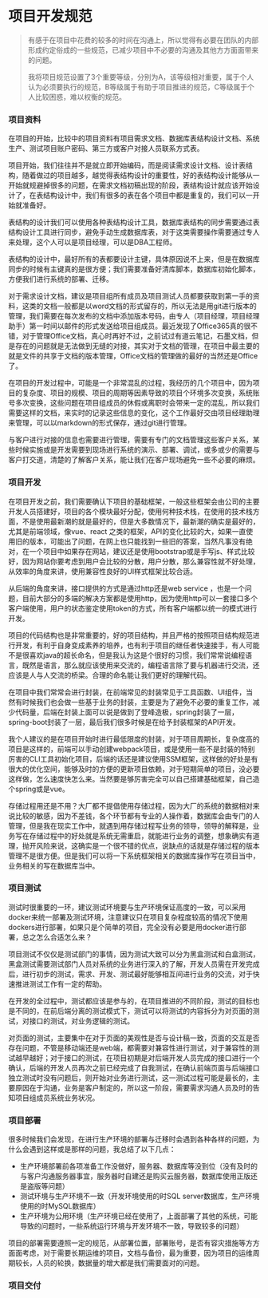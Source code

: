 # 项目开发规范

> 有感于在项目中花费的较多的时间在沟通上，所以觉得有必要在团队的内部形成约定俗成的一些规范，已减少项目中不必要的沟通及其他方方面面带来的问题。
>
> 我将项目规范设置了3个重要等级，分别为A，该等级相对重要，属于个人认为必须要执行的规范，B等级属于有助于项目推进的规范，C等级属于个人比较困惑，难以权衡的规范。

### 项目资料

在项目的开始，比较中的项目资料有项目需求文档、数据库表结构设计文档、系统生产、测试项目账户密码、第三方或客户对接人员联系方式表。

项目开始，我们往往并不是就立即开始编码，而是阅读需求设计文档、设计表结构，随着做过的项目越多，越觉得表结构设计的重要性，好的表结构设计能够从一开始就规避掉很多的问题，在需求文档初稿出现的阶段，表结构设计就应该开始设计了，在表结构设计中，我们有很多的表在各个项目中都是重复的，我们可以一开始就准备好。

表结构的设计我们可以使用各种表结构设计工具，数据库表结构的同步需要通过表结构设计工具进行同步，避免手动生成数据库表，对于这类需要操作需要通过专人来处理，这个人可以是项目经理，可以是DBA工程师。

表结构的设计中，最好所有的表都要设计主键，具体原因说不上来，但是在数据库同步的时候有主键真的是很方便；我们需要准备好清库脚本，数据库初始化脚本，方便我们进行系统的部署、迁移。

对于需求设计文档，建议是项目组所有成员及项目测试人员都要获取到第一手的资料，这类的文档一般都是以word文档的形式留存的，所以无法是用git进行版本的管理，我们需要在每次发布的文档中添加版本号码，由专人（项目经理，项目经理助手）第一时间以邮件的形式发送给项目组成员。最近发现了Office365真的很不错，对于管理Office文档，真心时再好不过，之前试过有道云笔记，石墨文档，但是存在的问题就是无法做到无缝的对接，其实对于文档的管理，在项目中最主要的就是文件的共享于文档的版本管理，Office文档的管理做的最好的当然还是Office了。

在项目的开发过程中，可能是一个非常混乱的过程，我经历的几个项目中，因为项目的复杂度、项目的规模、项目的周期等因素导致的项目个环境多次变换，系统账号多次变换，这些问题在项目组成员的休假或离职时会带来一定的混乱，所以我们需要这样的文档，来实时的记录这些信息的变化，这个工作最好交由项目经理助理来管理，可以以markdown的形式保存，通过git进行管理。

与客户进行对接的信息也需要进行管理，需要有专门的文档管理这些客户关系，某些时候实施或是开发需要到现场进行系统的演示、部署、调试，或多或少的需要与客户打交道，清楚的了解客户关系，能让我们在客户现场避免一些不必要的麻烦。

### 项目开发

在项目开发之前，我们需要确认下项目的基础框架，一般这些框架会由公司的主要开发人员搭建好，项目的各个模块最好分配，使用何种技术栈，在使用的技术栈方面，不是使用最新潮的就是最好的，但是大多数情况下，最新潮的确实是最好的，尤其是前端领域，像vue、react 之类的框架，API的变化比较的大，如果一直使用旧的版本，可能出了问题，在网上也只能找到一些旧的答案，当然凡事没有绝对，在一个项目中如果存在网站，建议还是使用bootstrap或是手写js、样式比较好，因为网站你要考虑到用户会比较的分散，用户分散，那么兼容性就不好处理，从效率的角度来讲，使用兼容性良好的UI样式框架比较合适。

从后端的角度来讲，接口提供的方式是通过http还是web service ，也是一个问题，目前大部分的多端的解决方案都是使用http，因为使用http可以一套接口多个客户端使用，用户的状态鉴定使用token的方式，所有客户端都以统一的模式进行开发。

项目的代码结构也是非常重要的，好的项目结构，并且严格的按照项目结构规范进行开发，有利于自身变成素养的培养，也有利于项目的继任者快速接手，有人可能不是很喜欢java的超长命名，但是我认为这是个很好的习惯，我们常常说编程语言，既然是语言，那么就应该使用来交流的，编程语言除了要与机器进行交流，还应该是人与人交流的桥梁。合理的命名能让我们更好的理解代码。

在项目中我们常常会进行封装，在前端常见的封装常见于工具函数、UI组件，当然有时候我们也会做一些基于业务的封装，主要是为了避免不必要的重复工作，减少代码量，后端在封装上面可以说是做到了登峰造极，spring封装了一层，spring-boot封装了一层，最后我们很多时候是在给予封装框架的API开发。

我个人建议的是在项目开始时进行最低限度的封装，对于项目周期长，复杂度高的项目是这样的，前端可以手动创建webpack项目，或是使用一些不是封装的特别厉害的CLI工具初始化项目，后端的话还是建议使用SSM框架，这样做的好处是有很大的优化空间，能够及时的方便的更新项目依赖，对于短期简单的项目，没必要这样做，怎么速度快怎么来。当然要是够厉害完全可以自己搭建基础框架，自己造个spring或是vue。

存储过程用还是不用？大厂都不提倡使用存储过程，因为大厂的系统的数据相对来说比较的敏感，因为不差钱，各个环节都有专业的人操作着，数据库会由专门的人管理，但是我在现实工作中，就遇到用存储过程写业务的领导，领导的解释是，业务写在存储过程中的好处就是系统无需重启，就能进行业务的调整，想象确实有道理，抛开风险来说，这确实是一个很不错的优点，说缺点的话就是存储过程的版本管理不是很方便。但是我们可以将一下系统框架相关的数据库操作写在项目当中，业务相关的写在数据库当中。

### 项目测试

测试时很重要的一环，建议测试环境要与生产环境保证高度的一致，可以采用docker来统一部署及测试环境，注意建议只在项目复杂程度较高的情况下使用dockers进行部署，如果只是个简单的项目，完全没有必要是用docker进行部署，总之怎么合适怎么来？

项目测试不仅仅是测试部门的事情，因为测试大致可以分为黑盒测试和白盒测试，黑盒测试需要测试部门人员对系统的业务进行深入的了解，开发人员需在开发完成后，进行初步的测试，需求、开发、测试最好能够相互间进行业务的交流，对于快速推进测试工作有一定的帮助。

在开发的全过程中，测试都应该是参与的，在项目推进的不同阶段，测试的目标也是不同的，在前后端分离的测试模式下，测试可以将测试的内容拆分为对页面的测试，对接口的测试，对业务逻辑的测试。

对页面的测试，主要集中在对于页面的美观性是否与设计稿一致，页面的交互是否存在问题，不管是移动端还是web端，都需要对兼容性进行测试，对于兼容性的测试越早越好；对于接口的测试，在项目初期是对后端开发人员完成的接口进行一个确认，后端的开发人员再次之前已经完成了自我测试，在确认前端页面与后端接口独立测试时没有问题后，则开始对业务进行测试，这一测试过程可能是最长的，主要原因在于沟通，业务是客户制定的，所以这一阶段，需要需求沟通人员及时的告知项目组成员系统业务状况。

### 项目部署

很多时候我们会发现，在进行生产环境的部署与迁移时会遇到各种各样的问题，为什么会遇到这样或是那样的问题，我总结了以下几点：

* 生产环境部署前各项准备工作没做好，服务器、数据库等没到位（没有及时的与客户沟通服务器事宜，服务器时自建还是购买云服务器，数据库使用正版还是盗版等问题）
* 测试环境与生产环境不一致（开发环境使用的时SQL server数据库，生产环境使用的时MySQL数据库）
* 生产环境为公用环境（生产环境已经在使用了，上面部署了其他的系统，可能导致的问题时，一些系统运行环境与开发环境不一致，导致较多的问题）

项目的部署需要遵照一定的规范，从部署位置，部署账号，是否有容灾措施等方方面面考虑，对于需要长期运维的项目，文档与备份，最为重要，因为项目的运维周期较长，人员的轮换，数据量的增大都是我们需要面对的问题。

### 项目交付





